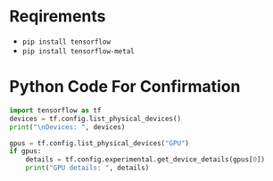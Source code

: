 # Reqirements
- `pip install tensorflow`
- `pip install tensorflow-metal`

# Python Code For Confirmation
```python
import tensorflow as tf
devices = tf.config.list_physical_devices()
print("\nDevices: ", devices)

gpus = tf.config.list_physical_devices("GPU")
if gpus:
    details = tf.config.experimental.get_device_details(gpus[0])
    print("GPU details: ", details)
```
